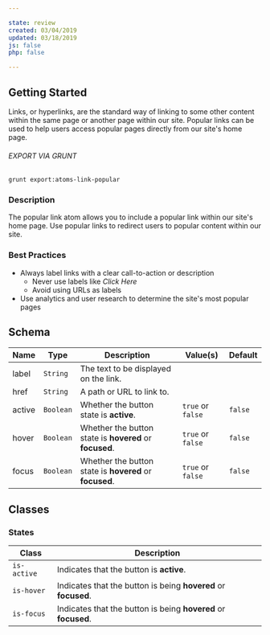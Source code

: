 ```yaml
---

state: review
created: 03/04/2019
updated: 03/18/2019
js: false
php: false

---
```


## Getting Started

Links, or hyperlinks, are the standard way of linking to some other content within the same page or another page within our site. Popular links can be used to help users access popular pages directly from our site's home page.

###### EXPORT VIA GRUNT

```
grunt export:atoms-link-popular
```


### Description

The popular link atom allows you to include a popular link within our site's home page. Use popular links to redirect users to popular content within our site.


### Best Practices

- Always label links with a clear call-to-action or description
  - Never use labels like *Click Here*
  - Avoid using URLs as labels
- Use analytics and user research to determine the site's most popular pages


## Schema

| Name            | Type      | Description                                               | Value(s)                                | Default   |
|-----------------|-----------|-----------------------------------------------------------|-----------------------------------------|-----------|
| label           | `String`  | The text to be displayed on the link.                     |                                         |           |
| href            | `String`  | A path or URL to link to.                                 |                                         |           |
| active          | `Boolean` | Whether the button state is **active**.                   | `true` or `false`                       | `false`   |
| hover           | `Boolean` | Whether the button state is **hovered** or **focused**.   | `true` or `false`                       | `false`   |
| focus           | `Boolean` | Whether the button state is **hovered** or **focused**.   | `true` or `false`                       | `false`   |


## Classes

### States

| Class             | Description                                                           |
|-------------------|-----------------------------------------------------------------------|
| `is-active`       | Indicates that the button is **active**.                              |
| `is-hover`        | Indicates that the button is being **hovered** or **focused**.        |
| `is-focus`        | Indicates that the button is being **hovered** or **focused**.        |
